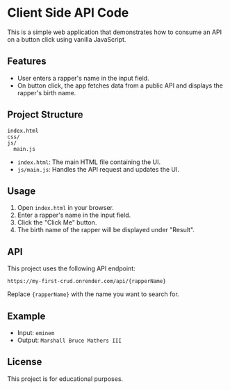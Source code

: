 # Client Side API Code

This is a simple web application that demonstrates how to consume an API on a button click using vanilla JavaScript.

## Features

- User enters a rapper's name in the input field.
- On button click, the app fetches data from a public API and displays the rapper's birth name.

## Project Structure

```
index.html
css/
js/
  main.js
```

- `index.html`: The main HTML file containing the UI.
- `js/main.js`: Handles the API request and updates the UI.

## Usage

1. Open `index.html` in your browser.
2. Enter a rapper's name in the input field.
3. Click the "Click Me" button.
4. The birth name of the rapper will be displayed under "Result".

## API

This project uses the following API endpoint:

```
https://my-first-crud.onrender.com/api/{rapperName}
```

Replace `{rapperName}` with the name you want to search for.

## Example

- Input: `eminem`
- Output: `Marshall Bruce Mathers III`

## License

This project is for educational purposes.

